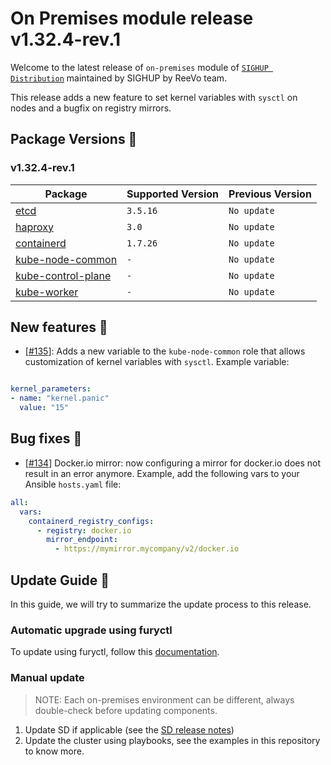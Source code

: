 # On Premises module release v1.32.4-rev.1

Welcome to the latest release of `on-premises` module of [`SIGHUP Distribution`](https://github.com/sighupio/distribution) maintained by SIGHUP by ReeVo team.

This release adds a new feature to set kernel variables with `sysctl` on nodes and a bugfix on registry mirrors.

## Package Versions 🚢

### v1.32.4-rev.1

| Package                                        | Supported Version | Previous Version |
| ---------------------------------------------- | ----------------- | ---------------- |
| [etcd](roles/etcd)                             | `3.5.16`          | `No update`      |
| [haproxy](roles/haproxy)                       | `3.0`             | `No update`      |
| [containerd](roles/containerd)                 | `1.7.26`          | `No update`      |
| [kube-node-common](roles/kube-node-common)     | `-`               | `No update`      |
| [kube-control-plane](roles/kube-control-plane) | `-`               | `No update`      |
| [kube-worker](roles/kube-worker)               | `-`               | `No update`      |

## New features 🌟

- [[#135](https://github.com/sighupio/installer-on-premises/pull/135)]: Adds a new variable to the `kube-node-common` role that allows customization of kernel variables with `sysctl`. Example variable:

```yaml

kernel_parameters:
- name: "kernel.panic"
  value: "15"
```

## Bug fixes 🐞

- [[#134](https://github.com/sighupio/installer-on-premises/pull/134)] Docker.io mirror: now configuring a mirror for docker.io does not result in an error anymore. Example, add the following vars to your Ansible `hosts.yaml` file:

```yaml
all:
  vars:
    containerd_registry_configs:
      - registry: docker.io
        mirror_endpoint:
          - https://mymirror.mycompany/v2/docker.io
```

## Update Guide 🦮

In this guide, we will try to summarize the update process to this release.

### Automatic upgrade using furyctl

To update using furyctl, follow this [documentation](https://docs.sighup.com/docs/installation/upgrades).

### Manual update
  
> NOTE: Each on-premises environment can be different, always double-check before updating components.

1. Update SD if applicable (see the [SD release notes](https://github.com/sighupio/distribution/tree/master/docs/releases))
2. Update the cluster using playbooks, see the examples in this repository to know more.
